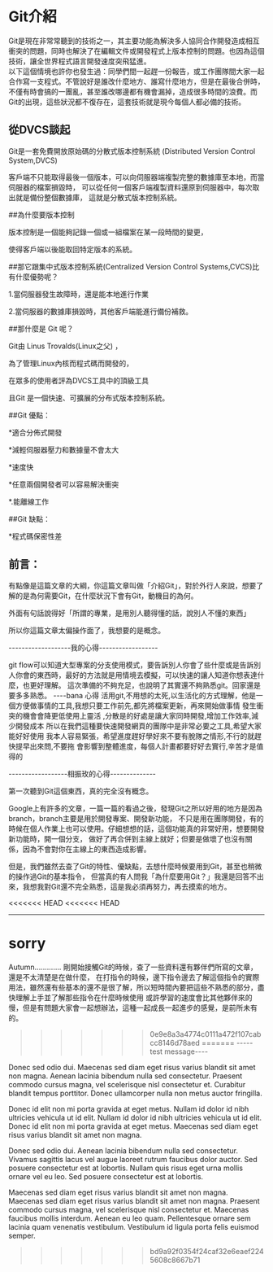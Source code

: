 ﻿# Git介紹
Git是現在非常常聽到的技術之一，其主要功能為解決多人協同合作開發造成相互衝突的問題，同時也解決了在編輯文件或開發程式上版本控制的問題。也因為這個技術，讓全世界程式語言開發速度突飛猛進。  
以下這個情境也許你也發生過：同學們間一起趕一份報告，或工作團隊間大家一起合作寫一支程式。不管說好是誰改什麼地方、誰寫什麼地方，但是在最後合併時，不僅有時會搞的一團亂，甚至誰改哪邊都有機會漏掉，造成很多時間的浪費。而Git的出現，這些狀況都不復存在，這套技術就是現今每個人都必備的技術。

## 從DVCS談起

Git是一套免費開放原始碼的分散式版本控制系統 (Distributed Version Control System,DVCS)

客戶端不只能取得最後一個版本，可以向伺服器端複製完整的數據庫至本地，而當伺服器的檔案損毀時，
可以從任何一個客戶端複製資料還原到伺服器中，每次取出就是備份整個數據庫，
這就是分散式版本控制系統。

##為什麼要版本控制

版本控制是一個能夠記錄一個或一組檔案在某一段時間的變更，

使得客戶端以後能取回特定版本的系統。


##那它跟集中式版本控制系統(Centralized Version Control Systems,CVCS)比有什麼優勢呢？

1.當伺服器發生故障時，還是能本地進行作業

2.當伺服器的數據庫損毀時，其他客戶端能進行備份補救。

##那什麼是 Git 呢？

Git由 Linus Trovalds(Linux之父)  ，

為了管理Linux內核而程式碼而開發的，

在眾多的使用者評為DVCS工具中的頂級工具

且Git 是一個快速、可擴展的分布式版本控制系統。



##Git 優點：

*適合分佈式開發

*減輕伺服器壓力和數據量不會太大

*速度快

*任意兩個開發者可以容易解決衝突

*.能離線工作


##Git 缺點：

*程式碼保密性差


## 前言：
有點像是這篇文章的大綱，你這篇文章叫做「介紹Git」，對於外行人來說，想要了解的是為何需要Git，在什麼狀況下會有Git，動機目的為何。

外面有句話說得好「所謂的專業，是用別人聽得懂的話，說別人不懂的東西」

所以你這篇文章太偏操作面了，我想要的是概念。

-------------------我的心得------------------

git flow可以知道大型專案的分支使用模式，要告訴別人你會了些什麼或是告訴別人你會的東西時，最好的方法就是用情境去模擬，可以快速的讓人知道你想表達什麼，也更好理解。
這次準備的不夠充足，也說明了其實還不夠熟悉git。回家還是要多多熟悉。
----bana 心得
活用git,不用想的太死,以生活化的方式理解，他是一個方便做事情的工具,我想只要工作前先,都先將檔案更新，再來開始做事情
發生衝突的機會會降更低使用上靈活  ,分散是的好處是讓大家同時開發,增加工作效率,減少開發成本
所以在我們這種要快速開發網頁的團隊中是非常必要之工具,希望大家能好好使用
我本人容易緊張，希望進度趕好學好來不要有脫隊之情形,不行的就趕快提早出來問,不要拖
會影響到整體進度，每個人計畫都要好好去實行,辛苦才是值得的




------------------相振玫的心得--------------

第一次聽到Git這個東西，真的完全沒有概念。

Google上有許多的文章，一篇一篇的看過之後，發現Git之所以好用的地方是因為branch，branch主要是用於開發專案、開發新功能，
不只是用在團隊開發，有的時候在個人作業上也可以使用。仔細想想的話，這個功能真的非常好用，想要開發新功能時，開一個分支，
做好了再合併到主線上就好；但要是做壞了也沒有關係，因為不會對你在主線上的東西造成影響。

但是，我們雖然去查了Git的特性、優缺點，去想什麼時候要用到Git，甚至也稍微的操作過Git的基本指令，
但當真的有人問我「為什麼要用Git？」我還是回答不出來，我想我對Git還不完全熟悉，這是我必須再努力，再去摸索的地方。




<<<<<<< HEAD
<<<<<<< HEAD

----------------------

sorry
=======
Autumn.............
剛開始接觸Git的時候，查了一些資料還有夥伴們所寫的文章，還是不太清楚是在做什麼，
在打指令的時候，邊下指令邊去了解這個指令的實際用法，雖然還有些基本的還不是很了解，所以短時間內要把這些不熟悉的部分，盡快理解上手並了解那些指令在什麼時候使用
或許學習的速度會比其他夥伴來的慢，但是有問題大家會一起想辦法，這種一起成長一起進步的感覺，是前所未有的。


>>>>>>> 0e9e8a3a4774c0111a472f107cabcc8146d78aed
=======
-----test message----

Donec sed odio dui. Maecenas sed diam eget risus varius blandit sit amet non magna. Aenean lacinia bibendum nulla sed consectetur. Praesent commodo cursus magna, vel scelerisque nisl consectetur et. Curabitur blandit tempus porttitor. Donec ullamcorper nulla non metus auctor fringilla.

Donec id elit non mi porta gravida at eget metus. Nullam id dolor id nibh ultricies vehicula ut id elit. Nullam id dolor id nibh ultricies vehicula ut id elit. Donec id elit non mi porta gravida at eget metus. Maecenas sed diam eget risus varius blandit sit amet non magna.

Donec sed odio dui. Aenean lacinia bibendum nulla sed consectetur. Vivamus sagittis lacus vel augue laoreet rutrum faucibus dolor auctor. Sed posuere consectetur est at lobortis. Nullam quis risus eget urna mollis ornare vel eu leo. Sed posuere consectetur est at lobortis.

Maecenas sed diam eget risus varius blandit sit amet non magna. Maecenas sed diam eget risus varius blandit sit amet non magna. Praesent commodo cursus magna, vel scelerisque nisl consectetur et. Maecenas faucibus mollis interdum. Aenean eu leo quam. Pellentesque ornare sem lacinia quam venenatis vestibulum. Vestibulum id ligula porta felis euismod semper.
>>>>>>> bd9a92f0354f24caf32e6eaef2245608c8667b71
